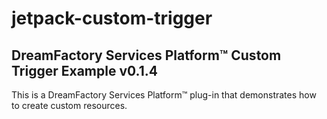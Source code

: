 # jetpack-custom-trigger

## DreamFactory Services Platform&trade; Custom Trigger Example v0.1.4

This is a DreamFactory Services Platform&trade; plug-in that demonstrates how to create custom resources.

